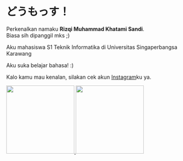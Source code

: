 # どうもっす！

Perkenalkan namaku **Rizqi Muhammad Khatami Sandi**.\
Biasa sih dipanggil mks ;)

Aku mahasiswa S1 Teknik Informatika di Universitas Singaperbangsa Karawang

Aku suka belajar bahasa! :)

Kalo kamu mau kenalan, silakan cek akun [Instagram](https://www.instagram.com/houtarou_rizuki/)ku ya.

<p align="left">
<a href="https://github.com/mksdesuyo">
  <img height="180em" src="https://github-readme-stats-eight-theta.vercel.app/api?username=mksdesuyo&show_icons=true&theme=algolia&include_all_commits=true&count_private=true"/>
  <img height="180em" src="https://github-readme-stats-eight-theta.vercel.app/api/top-langs/?username=mksdesuyo&layout=compact&langs_count=8&theme=algolia&count_private=true"/>
</a>
</p>
<!--
**mksdesuyo/mksdesuyo** is a ✨ _special_ ✨ repository because its `README.md` (this file) appears on your GitHub profile.

Here are some ideas to get you started:

- 🔭 I’m currently working on ...
- 🌱 I’m currently learning ...
- 👯 I’m looking to collaborate on ...
- 🤔 I’m looking for help with ...
- 💬 Ask me about ...
- 📫 How to reach me: ...
- 😄 Pronouns: ...
- ⚡ Fun fact: ...
-->
